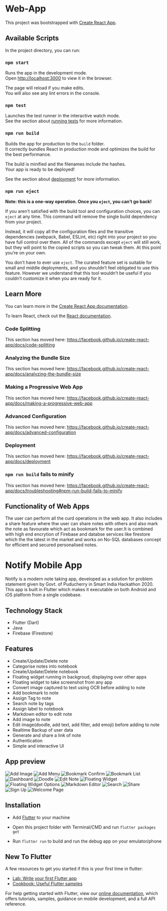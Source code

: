 # Web-App

This project was bootstrapped with [Create React App](https://github.com/facebook/create-react-app).

## Available Scripts

In the project directory, you can run:

### `npm start`

Runs the app in the development mode.<br />
Open [http://localhost:3000](http://localhost:3000) to view it in the browser.

The page will reload if you make edits.<br />
You will also see any lint errors in the console.

### `npm test`

Launches the test runner in the interactive watch mode.<br />
See the section about [running tests](https://facebook.github.io/create-react-app/docs/running-tests) for more information.

### `npm run build`

Builds the app for production to the `build` folder.<br />
It correctly bundles React in production mode and optimizes the build for the best performance.

The build is minified and the filenames include the hashes.<br />
Your app is ready to be deployed!

See the section about [deployment](https://facebook.github.io/create-react-app/docs/deployment) for more information.

### `npm run eject`

**Note: this is a one-way operation. Once you `eject`, you can’t go back!**

If you aren’t satisfied with the build tool and configuration choices, you can `eject` at any time. This command will remove the single build dependency from your project.

Instead, it will copy all the configuration files and the transitive dependencies (webpack, Babel, ESLint, etc) right into your project so you have full control over them. All of the commands except `eject` will still work, but they will point to the copied scripts so you can tweak them. At this point you’re on your own.

You don’t have to ever use `eject`. The curated feature set is suitable for small and middle deployments, and you shouldn’t feel obligated to use this feature. However we understand that this tool wouldn’t be useful if you couldn’t customize it when you are ready for it.

## Learn More

You can learn more in the [Create React App documentation](https://facebook.github.io/create-react-app/docs/getting-started).

To learn React, check out the [React documentation](https://reactjs.org/).

### Code Splitting

This section has moved here: https://facebook.github.io/create-react-app/docs/code-splitting

### Analyzing the Bundle Size

This section has moved here: https://facebook.github.io/create-react-app/docs/analyzing-the-bundle-size

### Making a Progressive Web App

This section has moved here: https://facebook.github.io/create-react-app/docs/making-a-progressive-web-app

### Advanced Configuration

This section has moved here: https://facebook.github.io/create-react-app/docs/advanced-configuration

### Deployment

This section has moved here: https://facebook.github.io/create-react-app/docs/deployment

### `npm run build` fails to minify

This section has moved here: https://facebook.github.io/create-react-app/docs/troubleshooting#npm-run-build-fails-to-minify


## Functionality of Web Apps

The user can perform all the curd operations in the web app. It also includes a share feature where thw user can share notes with others and also mark the note as favourate which act as bookmark for the user.It is combined with high end encrytion of Firebase and databse services like firestore which the the latest in the market and works on No-SQL databases concept for efficient and secured personalised notes.



# Notify Mobile App

Notify is a modern note taking app, developed as a solution for problem statement given by Govt. of Puducherry in Smart India Hackathon 2020. This app is built in Flutter which makes it executable on both Android and iOS platform from a single codebase.

## Technology Stack
- Flutter (Dart)
- Java
- Firebase (Firestore)

## Features
- Create/Update/Delete note
- Categorise notes into notebook
- Create/Update/Delete notebook
- Floating widget running in backgroud, displaying over other apps
- Floating widget to take screenshot from any app
- Convert image captured to text using OCR before adding to note
- Add bookmark to note
- Assign Tag to note
- Search note by tags
- Assign label to notebook
- Markdown editor to edit note
- Add image to note
- Edit image(doodle, add text, add filter, add emoji) before adding to note
- Realtime Backup of user data
- Generate and share a link of note
- Authentication
- Simple and interactive UI

## App preview

![Add Image](mobile_app/screenshots/add_image_notify.png "Add Image")
![Add Menu](mobile_app/screenshots/add_menu_notify.png "Add Menu")
![Bookmark Confirm](mobile_app/screenshots/bookmark_confirm_notify.png "Bookmark Confirm")
![Bookmark List](mobile_app/screenshots/bookmark_list_notify.png "Bookmark List")
![Dashboard](mobile_app/screenshots/dashboard_notify.png "Dashboard")
![Doodle](mobile_app/screenshots/doodle_notify.png "Doodle")
![Edit Note](mobile_app/screenshots/edit_note_notify.png "Edit Note")
![Floating Widget](mobile_app/screenshots/floating_widget_notify.png "Floating Widget")
![Floating Widget Options](mobile_app/screenshots/floating_widget_options_notify.png "Floating Widget Options")
![Markdown Editor](mobile_app/screenshots/markdown_editor_notify.png "Markdown Editor")
![Search](mobile_app/screenshots/search_notify.png "Search")
![Share](mobile_app/screenshots/share_notify.png "Share")
![Sign Up](mobile_app/screenshots/sign_up_notify.png "Sign Up")
![Welcome Page](mobile_app/screenshots/welcome_page_notify.png "Welcome Page")

## Installation

- Add [Flutter](https://flutter.dev/docs/get-started/install) to your machine

- Open this project folder with Terminal/CMD and run `flutter packages get`

- Run `flutter run` to build and run the debug app on your emulator/phone

## New To Flutter
A few resources to get you started if this is your first time in flutter:

- [Lab: Write your first Flutter app](https://flutter.dev/docs/get-started/codelab)
- [Cookbook: Useful Flutter samples](https://flutter.dev/docs/cookbook)

For help getting started with Flutter, view our
[online documentation](https://flutter.dev/docs), which offers tutorials,
samples, guidance on mobile development, and a full API reference.


